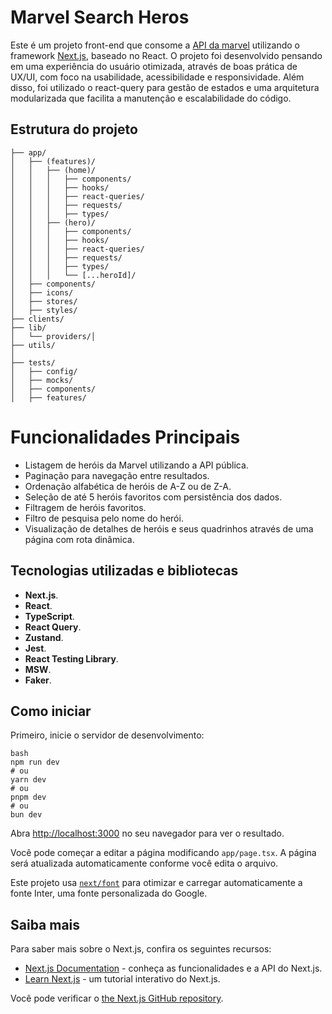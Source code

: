 # Marvel Search Heros
Este é um projeto front-end que consome a [API da marvel]([https://nextjs.org/](https://developer.marvel.com/)) utilizando o framework [Next.js](https://nextjs.org/), baseado no React. O projeto foi desenvolvido pensando em uma experiência do usuário otimizada, através de boas prática de UX/UI, com foco na usabilidade, acessibilidade e responsividade. Além disso, foi utilizado o react-query para gestão de estados e uma arquitetura modularizada que facilita a manutenção e escalabilidade do código.

## Estrutura do projeto

```
├── app/
│   ├── (features)/
│   │   ├── (home)/
│   │   │   ├── components/
│   │   │   ├── hooks/ 
│   │   │   ├── react-queries/ 
│   │   │   ├── requests/
│   │   │   ├── types/ 
│   │   ├── (hero)/
│   │   │   ├── components/
│   │   │   ├── hooks/ 
│   │   │   ├── react-queries/ 
│   │   │   ├── requests/
│   │   │   ├── types/ 
│   │   │   └── [...heroId]/ 
│   ├── components/
│   ├── icons/ 
│   ├── stores/
│   ├── styles/
├── clients/ 
├── lib/
│   └── providers/│    
├── utils/
│   
├── tests/
│   ├── config/ 
│   ├── mocks/
│   ├── components/ 
│   ├── features/ 
```

# Funcionalidades Principais
- Listagem de heróis da Marvel utilizando a API pública.
- Paginação para navegação entre resultados.
- Ordenação alfabética de heróis de A-Z ou de Z-A.
- Seleção de até 5 heróis favoritos com persistência dos dados.
- Filtragem de heróis favoritos.
- Filtro de pesquisa pelo nome do herói.
- Visualização de detalhes de heróis e seus quadrinhos através de uma página com rota dinâmica.

## Tecnologias utilizadas e bibliotecas
- **Next.js**.
- **React**.
- **TypeScript**.
- **React Query**.
- **Zustand**.
- **Jest**.
- **React Testing Library**.
- **MSW**.
- **Faker**.

## Como iniciar

Primeiro, inicie o servidor de desenvolvimento:
```
bash
npm run dev
# ou
yarn dev
# ou
pnpm dev
# ou
bun dev
```
Abra [http://localhost:3000](http://localhost:3000) no seu navegador para ver o resultado.

Você pode começar a editar a página modificando `app/page.tsx`. A página será atualizada automaticamente conforme você edita o arquivo.

Este projeto usa [`next/font`](https://nextjs.org/docs/basic-features/font-optimization) para otimizar e carregar automaticamente a fonte Inter, uma fonte personalizada do Google.

## Saiba mais

Para saber mais sobre o Next.js, confira os seguintes recursos:

- [Next.js Documentation](https://nextjs.org/docs) - conheça as funcionalidades e a API do Next.js.
- [Learn Next.js](https://nextjs.org/learn) -  um tutorial interativo do Next.js.

Você pode verificar o [the Next.js GitHub repository](https://github.com/vercel/next.js/).

